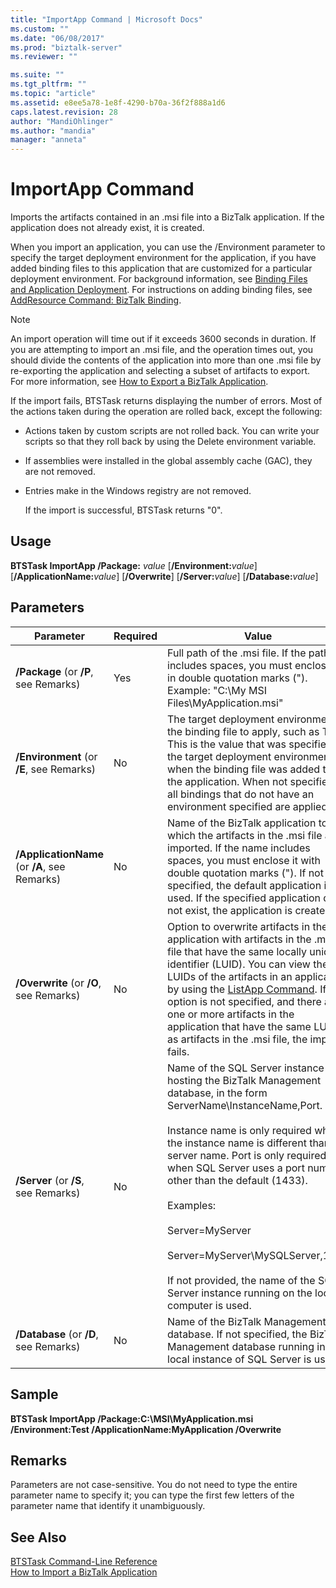 ```yaml
---
title: "ImportApp Command | Microsoft Docs"
ms.custom: ""
ms.date: "06/08/2017"
ms.prod: "biztalk-server"
ms.reviewer: ""

ms.suite: ""
ms.tgt_pltfrm: ""
ms.topic: "article"
ms.assetid: e8ee5a78-1e8f-4290-b70a-36f2f888a1d6
caps.latest.revision: 28
author: "MandiOhlinger"
ms.author: "mandia"
manager: "anneta"
---
```

# ImportApp Command
Imports the artifacts contained in an .msi file into a BizTalk application. If the application does not already exist, it is created.  
  
 When you import an application, you can use the /Environment parameter to specify the target deployment environment for the application, if you have added binding files to this application that are customized for a particular deployment environment. For background information, see [Binding Files and Application Deployment](../core/binding-files-and-application-deployment.md). For instructions on adding binding files, see [AddResource Command: BizTalk Binding](../core/addresource-command-biztalk-binding.md).  
  
> [!NOTE]
>  An import operation will time out if it exceeds 3600 seconds in duration. If you are attempting to import an .msi file, and the operation times out, you should divide the contents of the application into more than one .msi file by re-exporting the application and selecting a subset of artifacts to export. For more information, see [How to Export a BizTalk Application](../core/how-to-export-a-biztalk-application.md).  
  
 If the import fails, BTSTask returns displaying the number of errors. Most of the actions taken during the operation are rolled back, except the following:  
  
- Actions taken by custom scripts are not rolled back. You can write your scripts so that they roll back by using the Delete environment variable.  
  
- If assemblies were installed in the global assembly cache (GAC), they are not removed.  
  
- Entries make in the Windows registry are not removed.  
  
  If the import is successful, BTSTask returns "0".  
  
## Usage  
 <strong>BTSTask ImportApp /Package:</strong> <em>value</em> [<strong>/Environment:</strong><em>value</em>] [<strong>/ApplicationName:</strong><em>value</em>] [<strong>/Overwrite</strong>] [<strong>/Server:</strong><em>value</em>] [<strong>/Database:</strong><em>value</em>]  
  
## Parameters  
  
|Parameter|Required|Value|  
|---------------|--------------|-----------|  
|**/Package** (or **/P**, see Remarks)|Yes|Full path of the .msi file. If the path includes spaces, you must enclose it in double quotation marks ("). Example: "C:\My MSI Files\MyApplication.msi"|  
|**/Environment** (or **/E**, see Remarks)|No|The target deployment environment of the binding file to apply, such as Test. This is the value that was specified for the target deployment environment when the binding file was added to the application. When not specified, all bindings that do not have an environment specified are applied.|  
|**/ApplicationName** (or **/A**, see Remarks)|No|Name of the BizTalk application to which the artifacts in the .msi file are imported. If the name includes spaces, you must enclose it with double quotation marks ("). If not specified, the default application is used. If the specified application does not exist, the application is created.|  
|**/Overwrite** (or **/O**, see Remarks)|No|Option to overwrite artifacts in the application with artifacts in the .msi file that have the same locally unique identifier (LUID). You can view the LUIDs of the artifacts in an application by using the [ListApp Command](../core/listapp-command.md). If this option is not specified, and there are one or more artifacts in the application that have the same LUID as artifacts in the .msi file, the import fails.|  
|**/Server** (or **/S**, see Remarks)|No|Name of the SQL Server instance hosting the BizTalk Management database, in the form ServerName\InstanceName,Port.<br /><br /> Instance name is only required when the instance name is different than the server name. Port is only required when SQL Server uses a port number other than the default (1433).<br /><br /> Examples:<br /><br /> Server=MyServer<br /><br /> Server=MyServer\MySQLServer,1533<br /><br /> If not provided, the name of the SQL Server instance running on the local computer is used.|  
|**/Database** (or **/D**, see Remarks)|No|Name of the BizTalk Management database. If not specified, the BizTalk Management database running in the local instance of SQL Server is used.|  
  
## Sample  
 **BTSTask ImportApp /Package:C:\MSI\MyApplication.msi /Environment:Test /ApplicationName:MyApplication /Overwrite**  
  
## Remarks  
 Parameters are not case-sensitive. You do not need to type the entire parameter name to specify it; you can type the first few letters of the parameter name that identify it unambiguously.  
  
## See Also  
 [BTSTask Command-Line Reference](../core/btstask-command-line-reference.md)   
 [How to Import a BizTalk Application](../core/how-to-import-a-biztalk-application.md)